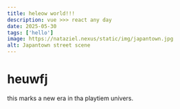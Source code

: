 ```yaml
---
title: heleow world!!!
description: vue >>> react any day 
date: 2025-05-30
tags: ['hello']
image: https://nataziel.nexus/static/img/japantown.jpg
alt: Japantown street scene
---
```


# heuwfj

this marks a new era in tha playtiem univers.